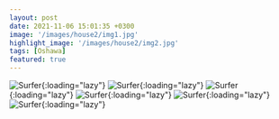 ```yaml
---
layout: post
date: 2021-11-06 15:01:35 +0300
image: '/images/house2/img1.jpg'
highlight_image: '/images/house2/img2.jpg'
tags: [Oshawa]
featured: true
---
```

![Surfer]({{site.baseurl}}/images/house2/img3.jpg){:loading="lazy"}
![Surfer]({{site.baseurl}}/images/house2/img4.jpg){:loading="lazy"}
![Surfer]({{site.baseurl}}/images/house2/img5.jpg){:loading="lazy"}
![Surfer]({{site.baseurl}}/images/house2/img6.jpg){:loading="lazy"}
![Surfer]({{site.baseurl}}/images/house2/img7.jpg){:loading="lazy"}
![Surfer]({{site.baseurl}}/images/house2/img8.jpg){:loading="lazy"}
<!-- ![Surfer]({{site.baseurl}}/images/house2/img9.jpg){:loading="lazy"}
![Surfer]({{site.baseurl}}/images/house2/img10.jpg){:loading="lazy"}
![Surfer]({{site.baseurl}}/images/house2/img11.jpg){:loading="lazy"} -->